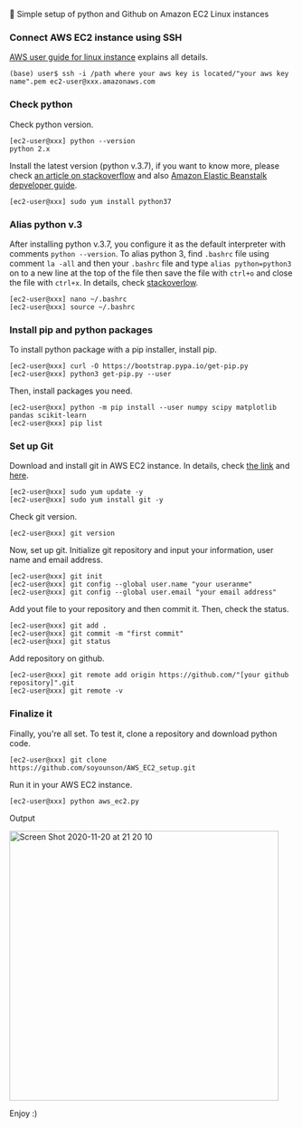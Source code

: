 :black_heart: Simple setup of python and Github on Amazon EC2 Linux instances

### Connect AWS EC2 instance using SSH
[AWS user guide for linux instance](https://docs.aws.amazon.com/AWSEC2/latest/UserGuide/AccessingInstancesLinux.html) explains all details.
```
(base) user$ ssh -i /path where your aws key is located/"your aws key name".pem ec2-user@xxx.amazonaws.com
```

### Check python 
Check python version.
```
[ec2-user@xxx] python --version
python 2.x
```
Install the latest version (python v.3.7), if you want to know more, please check [an article on stackoverflow](https://stackoverflow.com/questions/27669927/how-do-i-install-python-3-on-an-aws-ec2-instance) and also [Amazon Elastic Beanstalk depveloper guide](https://docs.aws.amazon.com/elasticbeanstalk/latest/dg/eb-cli3-install-linux.html). 

```
[ec2-user@xxx] sudo yum install python37
```
### Alias python v.3
After installing python v.3.7, you configure it as the default interpreter with comments `python --version`. To alias python 3, find `.bashrc` file using comment `la -all` and then your `.bashrc` file and type `alias python=python3` on to a new line at the top of the file then save the file with `ctrl+o` and close the file with `ctrl+x`. In details, check [stackoverlow](https://stackoverflow.com/questions/41986507/unable-to-set-default-python-version-to-python3-in-ubuntu).

```
[ec2-user@xxx] nano ~/.bashrc
[ec2-user@xxx] source ~/.bashrc

```
### Install pip and python packages
To install python package with a pip installer, install pip. 
```
[ec2-user@xxx] curl -O https://bootstrap.pypa.io/get-pip.py
[ec2-user@xxx] python3 get-pip.py --user

```
Then, install packages you need.
```
[ec2-user@xxx] python -m pip install --user numpy scipy matplotlib pandas scikit-learn
[ec2-user@xxx] pip list
```
### Set up Git
Download and install git in AWS EC2 instance. In details, check [the link](https://cloudaffaire.com/how-to-install-git-in-aws-ec2-instance/) and [here](https://www.altoros.com/blog/getting-started-with-a-cpu-enabled-tensorflow-instance-on-aws/).
```
[ec2-user@xxx] sudo yum update -y
[ec2-user@xxx] sudo yum install git -y
```
Check git version.
```
[ec2-user@xxx] git version
```
Now, set up git.
Initialize git repository and input your information, user name and email address.
```
[ec2-user@xxx] git init
[ec2-user@xxx] git config --global user.name "your useranme"
[ec2-user@xxx] git config --global user.email "your email address"
```
Add yout file to your repository and then commit it.
Then, check the status.
```
[ec2-user@xxx] git add .
[ec2-user@xxx] git commit -m "first commit"
[ec2-user@xxx] git status
```
Add repository on github.
```
[ec2-user@xxx] git remote add origin https://github.com/"[your github repository]".git
[ec2-user@xxx] git remote -v
```
### Finalize it
Finally, you're all set. 
To test it, clone a repository and download python code. 
```
[ec2-user@xxx] git clone https://github.com/soyounson/AWS_EC2_setup.git
```
Run it in your AWS EC2 instance.
```
[ec2-user@xxx] python aws_ec2.py
```
Output
<div>
<img width="476" alt="Screen Shot 2020-11-20 at 21 20 10" src="https://user-images.githubusercontent.com/40614421/99846231-40e7cb00-2b76-11eb-9842-b9a1fa9fea04.png">
<div>

Enjoy :)
